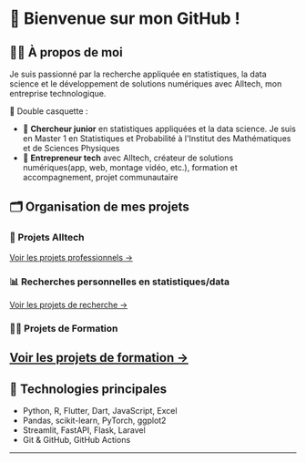 # 👋 Bienvenue sur mon GitHub !

## 👨‍💻 À propos de moi
Je suis passionné par la recherche appliquée en statistiques, la data science et le développement de solutions numériques avec Alltech, mon entreprise technologique.

🎯 Double casquette :
- 🔬 **Chercheur junior** en statistiques appliquées et la data science. Je suis en Master 1 en Statistiques et Probabilité à l'Institut des Mathématiques et de Sciences Physiques
- 🧠 **Entrepreneur tech** avec Alltech, créateur de solutions numériques(app, web, montage vidéo, etc.), formation et accompagnement, projet communautaire

## 🗂️ Organisation de mes projets

### 🚀 Projets Alltech
[Voir les projets professionnels →](#projets-alltech)

### 📊 Recherches personnelles en statistiques/data
[Voir les projets de recherche →](#projets-de-recherche)

### 👨‍💻 Projets de Formation
[Voir les projets de formation →](#projets-de-formation)
---

## 🔧 Technologies principales
- Python, R, Flutter, Dart, JavaScript, Excel
- Pandas, scikit-learn, PyTorch, ggplot2
- Streamlit, FastAPI, Flask, Laravel
- Git & GitHub, GitHub Actions

---

